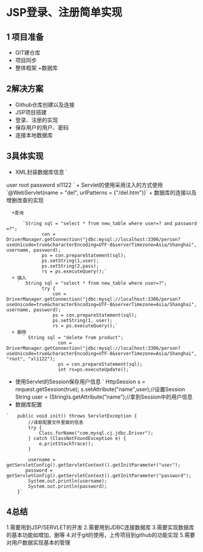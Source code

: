 # JSP登录、注册简单实现
## 1 项目准备
  + GIT建仓库
  + 项目同步
  + 整体框架
  +数据库
## 2解决方案
  + Github仓库创建以及连接
  + JSP项目搭建
  + 登录、注册的实现
  + 保存用户的用户、密码
  + 连接本地数据库
## 3具体实现 
  + XML封装数据库信息
    ` 
   <context-param>
           <param-name>user</param-name>
           <param-value>root</param-value>
       </context-param>
       <context-param>
           <param-name>password</param-name>
           <param-value>xl1122</param-value>
       </context-param>`
   + Servlet的使用采用注入的方式使用
      `@WebServlet(name = "del", urlPatterns = {"/del.htm"})`
   + 数据库的连接以及增删改查的实现
      
      +查询
      
          `String sql = "select * from new_table where user=? and password =?";  
                 con = DriverManager.getConnection("jdbc:mysql://localhost:3306/person?useUnicode=true&characterEncoding=UTF-8&serverTimezone=Asia/Shanghai", username, password);
                 ps = con.prepareStatement(sql);
                 ps.setString(1,user);
                 ps.setString(2,pass);
                 rs = ps.executeQuery();`
      + 插入    
        `  String sql = "select * from new_table where user=?";
                 try {
                     con = DriverManager.getConnection("jdbc:mysql://localhost:3306/person?useUnicode=true&characterEncoding=UTF-8&serverTimezone=Asia/Shanghai", username, password);
                     ps = con.prepareStatement(sql);
                     ps.setString(1, user);
                     rs = ps.executeQuery();`  
      + 删除    
          ` String sql = "delete from product";
                       con = DriverManager.getConnection("jdbc:mysql://localhost:3306/person?useUnicode=true&characterEncoding=UTF-8&serverTimezone=Asia/Shanghai", "root", "xl1122");
                       ps = con.prepareStatement(sql);
                       int rs=ps.executeUpdate();`
   + 使用Servlet的Session保存用户信息
      `   HttpSession s = request.getSession(true);
                    s.setAttribute("name",user);//设置Session
       String user = (String)s.getAttribute("name");//拿到Session中的用户信息
   + 数据库配置

    `   public void init() throws ServletException {
            //读取配置文件里面的信息
            try {
                Class.forName("com.mysql.cj.jdbc.Driver");
            } catch (ClassNotFoundException e) {
                e.printStackTrace();
            }
    
            username = getServletConfig().getServletContext().getInitParameter("user");
           password = getServletConfig().getServletContext().getInitParameter("password");
            System.out.println(username);
            System.out.println(password);
        }`
## 4总结
 1.需要用到JSP/SERVLET的开发
 2.需要用到JDBC连接数据库
 3.需要实现数据库的基本功能如增加、删等
 4.对于git的使用，上传项目到github的功能实现
 5.需要对用户数据实现基本的管理



